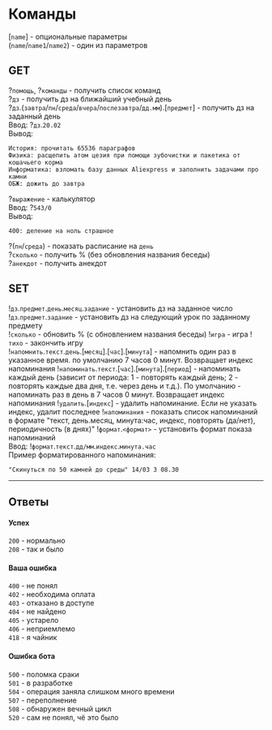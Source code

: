 # Команды  
[`name`] - опциональные параметры  
(`name`/`name1`/`name2`) - один из параметров  

## GET  
?`помощь`, ?`команды` - получить список команд  
?`дз` - получить дз на ближайший учебный день  
?`дз`.(`завтра`/`пн`/`среда`/`вчера`/`послезавтра`/`дд.мм`).[`предмет`] - получить дз на заданный день  
Ввод: ?`дз`.`20.02`  
Вывод:
```note
История: прочитать 65536 параграфов
Физика: расщепить атом цезия при помощи зубочистки и пакетика от кошачьего корма
Информатика: взломать базу данных Aliexpress и заполнить задачами про камни
ОБЖ: дожить до завтра
```
?`выражение` - калькулятор  
Ввод: ?`543/0`  
Вывод:
```note
400: деление на ноль страшное
```
?(`пн`/`среда`) - показать расписание на `день`  
?`сколько` - получить % (без обновления названия беседы)  
?`анекдот` - получить анекдот

## SET  
!`дз`.`предмет`.`день`.`месяц`.`задание` - установить дз на заданное число  
!`дз`.`предмет`.`задание` - установить дз на следующий урок по заданному предмету  
!`сколько` - обновить % (с обновлением названия беседы)
!`игра` - игра
!`тихо` - закончить игру  
!`напомнить`.`текст`.`день`.[`месяц`].[`час`].[`минута`] - напомнить один раз в указанное время. по умолчанию 7 часов 0 минут. Возвращает индекс напоминания
!`напоминать`.`текст`.[`час`].[`минута`].[`период`] - напоминать каждый день (зависит от периода: 1 - повторять каждый день; 2 - повторять каждые два дня, т.е. через день и т.д.). По умолчанию - напоминать раз в день в 7 часов 0 минут. Возвращает индекс напоминания
!`удалить`.[`индекс`] - удалить напоминание. Если не указать индекс, удалит последнее
!`напоминания` - показать список напоминаний в формате "текст, день.месяц, минута:час, индекс, повторять (да/нет), периодичность (в днях)"
!`формат`.`<формат>` - установить формат показа напоминаний  
Ввод: !`формат`.`текст`.`дд/мм`.`индекс`.`минута.час`  
Пример форматированного напоминания:  
```note
"Скинуться по 50 камней до среды" 14/03 3 08.30
```
___
## Ответы  
#### Успех  
`200` - нормально  
`208` - так и было  
#### Ваша ошибка  
`400` - не понял  
`402` - необходима оплата  
`403` - отказано в доступе  
`404` - не найдено  
`405` - устарело  
`406` - неприемлемо  
`418` - я чайник  
#### Ошибка бота  
`500` - поломка сраки  
`501` - в разработке  
`504` - операция заняла слишком много времени  
`507` - переполнение  
`508` - обнаружен вечный цикл  
`520` - сам не понял, чё это было  

